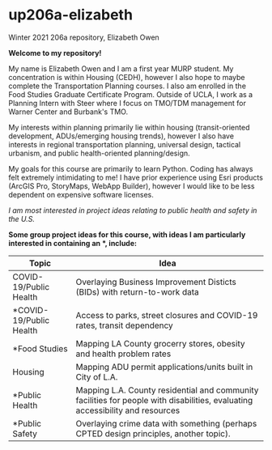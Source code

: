# up206a-elizabeth
Winter 2021 206a repository, Elizabeth Owen

**Welcome to my repository!**


My name is Elizabeth Owen and I am a first year MURP student. My concentration is within Housing (CEDH), however I also hope to maybe complete the Transportation Planning courses. I also am enrolled in the Food Studies Graduate Certificate Program. Outside of UCLA, I work as a Planning Intern with Steer where I focus on TMO/TDM management for Warner Center and Burbank's TMO.

My interests within planning primarily lie within housing (transit-oriented development, ADUs/emerging housing trends), however I also have interests in regional transportation planning, universal design, tactical urbanism, and public health-oriented planning/design.

My goals for this course are primarily to learn Python. Coding has always felt extremely intimidating to me! I have prior experience using Esri products (ArcGIS Pro, StoryMaps, WebApp Builder), however I would like to be less dependent on expensive software licenses.

*I am most interested in project ideas relating to public health and safety in the U.S.*

**Some group project ideas for this course, with ideas I am particularly interested in containing an \*, include:**


Topic |Idea
------|----
COVID-19/Public Health    | Overlaying Business Improvement Disticts (BIDs) with return-to-work data
\*COVID-19/Public Health  | Access to parks, street closures and COVID-19 rates, transit dependency
\*Food Studies            | Mapping LA County grocerry stores, obesity and health problem rates
Housing                   | Mapping ADU permit applications/units built in City of L.A.
\*Public Health           | Mapping L.A. County residential and community facilities for people with disabilities, evaluating accessibility and resources
\*Public Safety           | Overlaying crime data with something (perhaps CPTED design principles, another topic).
